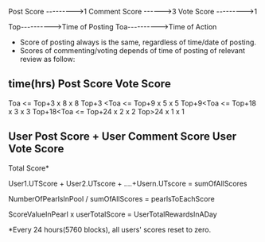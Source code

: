 Post Score --------->1
Comment Score ------>3
Vote Score --------->1

Top---------->Time of Posting
Toa---------->Time of Action
- Score of posting always is the same, regardless of time/date of posting.
- Scores of commenting/voting depends of time of posting of relevant review as follow:

time(hrs)                    Post Score                      Vote Score 
---------------------------------------------------------------------------
Toa <= Top+3                   x 8                             x 8
Top+3 <Toa <= Top+9            x 5                             x 5
Top+9<Toa <= Top+18            x 3                             x 3
Top+18<Toa <= Top+24           x 2                             x 2
Top>24                         x 1                             x 1


User Post Score    +
User Comment Score
User Vote Score
------------------
Total Score*


User1.UTScore + User2.UTscore + ....+Usern.UTscore = sumOfAllScores

NumberOfPearlsInPool / sumOfAllScores = pearlsToEachScore

ScoreValueInPearl x userTotalScore = UserTotalRewardsInADay

*Every 24 hours(5760 blocks), all users' scores reset to zero.